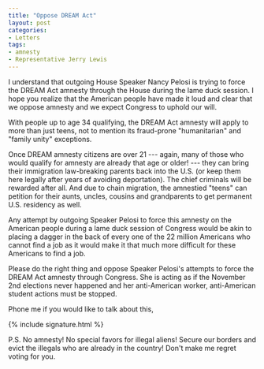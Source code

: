 ```yaml
---
title: "Oppose DREAM Act"
layout: post
categories:
- Letters
tags:
- amnesty
- Representative Jerry Lewis
---
```


I understand that outgoing House Speaker Nancy Pelosi is trying to force the DREAM Act amnesty through the House during the lame duck session. I hope you realize that the American people have made it loud and clear that we oppose amnesty and we expect Congress to uphold our will.

With people up to age 34 qualifying, the DREAM Act amnesty will apply to more than just teens, not to mention its fraud-prone "humanitarian" and "family unity" exceptions.

Once DREAM amnesty citizens are over 21 --- again, many of those who would qualify for amnesty are already that age or older! --- they can bring their immigration law-breaking parents back into the U.S. (or keep them here legally after years of avoiding deportation). The chief criminals will be rewarded after all. And due to chain migration, the amnestied "teens" can petition for their aunts, uncles, cousins and grandparents to get permanent U.S. residency as well.

Any attempt by outgoing Speaker Pelosi to force this amnesty on the American people during a lame duck session of Congress would be akin to placing a dagger in the back of every one of the 22 million Americans who cannot find a job as it would make it that much more difficult for these Americans to find a job.

Please do the right thing and oppose Speaker Pelosi's attempts to force the DREAM Act amnesty through Congress. She is acting as if the November 2nd elections never happened and her anti-American worker, anti-American student actions must be stopped.

Phone me if you would like to talk about this,

{% include signature.html %}

P.S. No amnesty! No special favors for illegal aliens! Secure our borders and evict the illegals who are already in the country! Don't make me regret voting for you.
